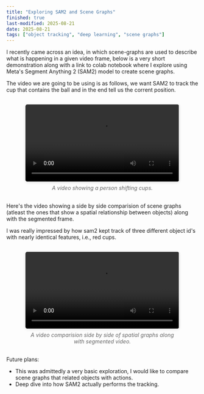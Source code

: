 ```yaml
---
title: "Exploring SAM2 and Scene Graphs" 
finished: true 
last-modified: 2025-08-21
date: 2025-08-21
tags: ["object tracking", "deep learning", "scene graphs"]
---
```


I recently came across an idea, in which scene-graphs are used to describe what is happening in a given video frame, below is a very short demonstration along with a link to colab notebook where I explore using Meta's Segment Anything 2 (SAM2) model to create scene graphs. 

The video we are going to be using is as follows, we want SAM2 to track the cup that contains the ball and in the end tell us the corrent position. 

<div style="display: flex; flex-direction: column; align-items: center; gap: 20px; margin: 30px 0;">
  <div style="width: 80%; max-width: 800px;">
    <figure style="margin: 0;">
      <video controls style="width: 100%; height: auto; border-radius: 5px; box-shadow: 0 2px 8px rgba(0,0,0,0.1);">
        <source src="/projects/assets/02_cups.mp4" type="video/mp4">
        Your browser does not support the video tag.
      </video>
      <figcaption style="text-align: center; font-style: italic; color: #666; margin-top: 8px;">
        A video showing a person shifting cups.
      </figcaption>
    </figure>
  </div>
</div>

Here's the video showing a side by side comparision of scene graphs (atleast the ones that show a spatial relationship between objects) along with the segmented frame. 

I was really impressed by how sam2 kept track of three different object id's with nearly identical features, i.e., red cups. 
<div style="display: flex; flex-direction: column; align-items: center; gap: 20px; margin: 30px 0;">
  <div style="width: 80%; max-width: 800px;">
    <figure style="margin: 0;">
      <video controls style="width: 100%; height: auto; border-radius: 5px; box-shadow: 0 2px 8px rgba(0,0,0,0.1);">
        <source src="/projects/assets/output_video_21.webm" type="video/webm">
        Your browser does not support the video tag.
      </video>
      <figcaption style="text-align: center; font-style: italic; color: #666; margin-top: 8px;">
        A video comparision side by side of spatial graphs along with segmented video.
      </figcaption>
    </figure>
  </div>
</div>

Future plans: 
- This was admittedly a very basic exploration, I would like to compare scene graphs that related objects with actions. 
- Deep dive into how SAM2 actually performs the tracking. 